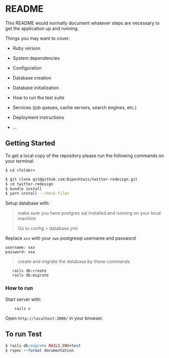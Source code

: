 # README

This README would normally document whatever steps are necessary to get the
application up and running.

Things you may want to cover:

* Ruby version

* System dependencies

* Configuration

* Database creation

* Database initialization

* How to run the test suite

* Services (job queues, cache servers, search engines, etc.)

* Deployment instructions

* ...

## Getting Started <a name = "gs"></a>

To get a local copy of the repository please run the following commands on your terminal:

```
$ cd <folder>
```

~~~bash
$ git clone git@github.com:Dipeshtwis/twitter-redesign.git
$ cd twitter-redesign
$ bundle install
$ yarn install --check-files
~~~

Setup database with:

> make sure you have postgres sql installed and running on your local machine

> Go to config > database.yml

Replace ```xxx``` with your ```own``` postgresql username and password
```
username: xxx
password: xxx
```

> create and migrate the database by these commands

```
   rails db:create
   rails db:migrate
```



### How to run

Start server with:

```
    rails s
```

Open `http://localhost:3000/` in your browser.


## To run Test

~~~ruby
$ rails db:migrate RAILS_ENV=test
$ rspec --format documentation

~~~

